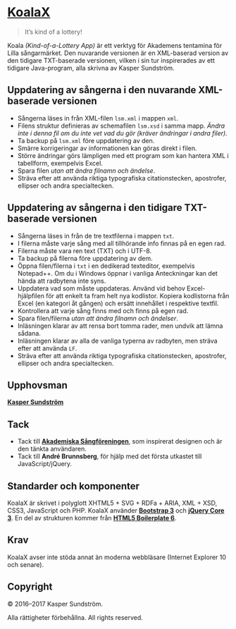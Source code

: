 # [KoalaX](http://koala.ksundstrom.fi/)

> It’s kind of a lottery!

Koala *(Kind-of-a-Lottery App)* är ett verktyg för Akademens tentamina för Lilla sångarmärket. Den nuvarande versionen är en XML-baserad version av den tidigare TXT-baserade versionen, vilken i sin tur inspirerades av ett tidigare Java-program, alla skrivna av Kasper Sundström.


## Uppdatering av sångerna i den nuvarande XML-baserade versionen

* Sångerna läses in från XML-filen `lsm.xml` i mappen `xml`.
* Filens struktur definieras av schemafilen `lsm.xsd` i samma mapp. *Ändra inte i denna fil om du inte vet vad du gör (kräver ändringar i andra filer).*
* Ta backup på `lsm.xml` före uppdatering av den.
* Smärre korrigeringar av informationen kan göras direkt i filen.
* Större ändringar görs lämpligen med ett program som kan hantera XML i tabellform, exempelvis Excel.
* Spara filen *utan att ändra filnamn och ändelse*.
* Sträva efter att använda riktiga typografiska citationstecken, apostrofer, ellipser och andra specialtecken.


## Uppdatering av sångerna i den tidigare TXT-baserade versionen

* Sångerna läses in från de tre textfilerna i mappen `txt`.
* I filerna måste varje sång med all tillhörande info finnas på en egen rad.
* Filerna måste vara ren text (TXT) och i UTF-8.
* Ta backup på filerna före uppdatering av dem.
* Öppna filen/filerna i `txt` i en dedikerad texteditor, exempelvis Notepad++. Om du i Windows öppnar i vanliga Anteckningar kan det hända att radbytena inte syns.
* Uppdatera vad som måste uppdateras. Använd vid behov Excel-hjälpfilen för att enkelt ta fram helt nya kodlistor. Kopiera kodlistorna från Excel (en kategori åt gången) och ersätt innehållet i respektive textfil.
* Kontrollera att varje sång finns med och finns på egen rad.
* Spara filen/filerna *utan att ändra filnamn och ändelser*.
* Inläsningen klarar av att rensa bort tomma rader, men undvik att lämna sådana.
* Inläsningen klarar av alla de vanliga typerna av radbyten, men sträva efter att använda `LF`.
* Sträva efter att använda riktiga typografiska citationstecken, apostrofer, ellipser och andra specialtecken.


## Upphovsman

**[Kasper Sundström](https://twitter.com/ksundstrom)**


## Tack

* Tack till **[Akademiska Sångföreningen](https://twitter.com/akademen)**, som inspirerat designen och är den tänkta användaren.
* Tack till **André Brunnsberg**, för hjälp med det första utkastet till JavaScript/jQuery.


## Standarder och komponenter

KoalaX är skrivet i polyglott XHTML5 + SVG + RDFa + ARIA, XML + XSD, CSS3, JavaScript och PHP. KoalaX använder **[Bootstrap 3](https://getbootstrap.com)** och **[jQuery Core 3](https://jquery.com)**. En del av strukturen kommer från **[HTML5 Boilerplate 6](https://html5boilerplate.com)**.


## Krav

KoalaX avser inte stöda annat än moderna webbläsare (Internet Explorer 10 och senare).


## Copyright

© 2016–2017 Kasper Sundström.

Alla rättigheter förbehållna. All rights reserved.
